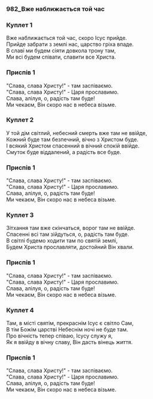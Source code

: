 ### 982_Вже наближається той час
### Куплет 1
Вже наближається той час, скоро Ісус прийде. <br/>Прийде забрати з землі нас, царство гріха впаде. <br/>В славі ми будем сіяти довкола трону там, <br/>Ми всі будем співати, славити все Христа.
### Приспів 1
"Слава, слава Христу!"  - там заспіваємо. <br/>"Слава, слава Христу!" - Царя прославимо. <br/>Слава, алілуя, о, радість там буде! <br/>Ми чекаєм, Він скоро нас в небеса візьме.
### Куплет 2
У той дім світлий, небесний смерть вже там не ввійде, <br/>Кожний буде там безпечний, вічно з Христом буде. <br/>І всякий Христом спасенний в вічний спокій ввійде. <br/>Смуток буде віддалений, а радість все буде.
### Приспів 1
"Слава, слава Христу!"  - там заспіваємо. <br/>"Слава, слава Христу!" - Царя прославимо. <br/>Слава, алілуя, о, радість там буде! <br/>Ми чекаєм, Він скоро нас в небеса візьме.
### Куплет 3
Зітхання там вже скінчаться, ворог там не ввійде. <br/>Спасенні всі там зійдуться, о, радість там буде. <br/>В світлі будемо ходити там по святій землі, <br/>Будем Христа прославляти, достойний Він хвали.
### Приспів 1
"Слава, слава Христу!"  - там заспіваємо. <br/>"Слава, слава Христу!" - Царя прославимо. <br/>Слава, алілуя, о, радість там буде! <br/>Ми чекаєм, Він скоро нас в небеса візьме.
### Куплет 4
Там, в місті святім, прекраснім Ісус є світло Сам, <br/>В тім Божім царстві Небеснім ночі не буде там. <br/>Про вічність тепер співаю, Ісусу служу я, <br/>Як я ввійду в вічну славу, Він дасть вінець життя.
### Приспів 1
"Слава, слава Христу!"  - там заспіваємо. <br/>"Слава, слава Христу!" - Царя прославимо. <br/>Слава, алілуя, о, радість там буде! <br/>Ми чекаєм, Він скоро нас в небеса візьме.
